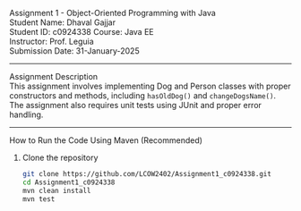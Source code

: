 Assignment 1 - Object-Oriented Programming with Java  
Student Name: Dhaval Gajjar  
Student ID: c0924338
Course: Java EE  
Instructor: Prof. Leguia  
Submission Date: 31-January-2025  

---

 Assignment Description  
This assignment involves implementing Dog and Person classes with proper constructors and methods, including `hasOldDog()` and `changeDogsName()`. The assignment also requires unit tests using JUnit and proper error handling.

---

How to Run the Code
Using Maven (Recommended)
1. Clone the repository  
   ```sh
   git clone https://github.com/LCOW2402/Assignment1_c0924338.git
   cd Assignment1_c0924338
   mvn clean install
   mvn test
